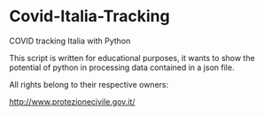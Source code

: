 # Covid-Italia-Tracking
COVID tracking Italia with Python

This script is written for educational purposes, it wants to show the potential of python in processing data contained in a json file.

All rights belong to their respective owners:

http://www.protezionecivile.gov.it/